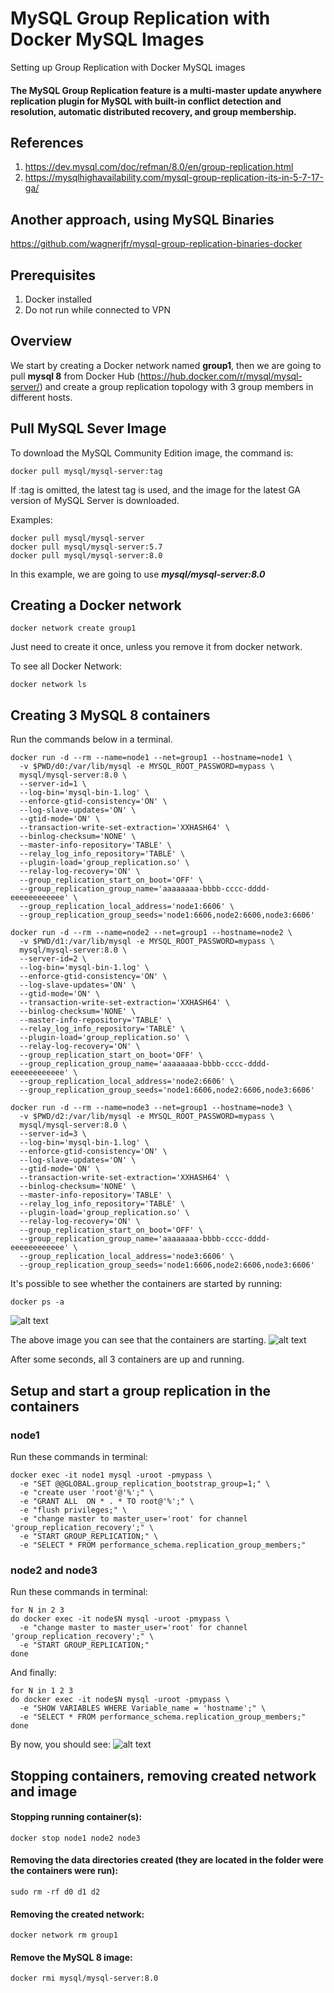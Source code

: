 # MySQL Group Replication with Docker MySQL Images
Setting up Group Replication with Docker MySQL images

#### The MySQL Group Replication feature is a multi-master update anywhere replication plugin  for MySQL with built-in conflict detection and resolution, automatic distributed recovery, and group membership.

## References
1. https://dev.mysql.com/doc/refman/8.0/en/group-replication.html
2. https://mysqlhighavailability.com/mysql-group-replication-its-in-5-7-17-ga/

## Another approach, using MySQL Binaries
https://github.com/wagnerjfr/mysql-group-replication-binaries-docker

## Prerequisites

1. Docker installed
2. Do not run while connected to VPN

## Overview

We start by creating a Docker network named **group1**, then we are going to pull **mysql 8** from Docker Hub (https://hub.docker.com/r/mysql/mysql-server/) and create a group replication topology with 3 group members in different hosts.

## Pull MySQL Sever Image

To download the MySQL Community Edition image, the command is:
```
docker pull mysql/mysql-server:tag
```
If :tag is omitted, the latest tag is used, and the image for the latest GA version of MySQL Server is downloaded.

Examples:
```
docker pull mysql/mysql-server
docker pull mysql/mysql-server:5.7
docker pull mysql/mysql-server:8.0
```
In this example, we are going to use ***mysql/mysql-server:8.0***

## Creating a Docker network
```
docker network create group1
```
Just need to create it once, unless you remove it from docker network.

To see all Docker Network:
```
docker network ls
```
## Creating 3 MySQL 8 containers

Run the commands below in a terminal.
```
docker run -d --rm --name=node1 --net=group1 --hostname=node1 \
  -v $PWD/d0:/var/lib/mysql -e MYSQL_ROOT_PASSWORD=mypass \
  mysql/mysql-server:8.0 \
  --server-id=1 \
  --log-bin='mysql-bin-1.log' \
  --enforce-gtid-consistency='ON' \
  --log-slave-updates='ON' \
  --gtid-mode='ON' \
  --transaction-write-set-extraction='XXHASH64' \
  --binlog-checksum='NONE' \
  --master-info-repository='TABLE' \
  --relay_log_info_repository='TABLE' \
  --plugin-load='group_replication.so' \
  --relay-log-recovery='ON' \
  --group_replication_start_on_boot='OFF' \
  --group_replication_group_name='aaaaaaaa-bbbb-cccc-dddd-eeeeeeeeeeee' \
  --group_replication_local_address='node1:6606' \
  --group_replication_group_seeds='node1:6606,node2:6606,node3:6606'

docker run -d --rm --name=node2 --net=group1 --hostname=node2 \
  -v $PWD/d1:/var/lib/mysql -e MYSQL_ROOT_PASSWORD=mypass \
  mysql/mysql-server:8.0 \
  --server-id=2 \
  --log-bin='mysql-bin-1.log' \
  --enforce-gtid-consistency='ON' \
  --log-slave-updates='ON' \
  --gtid-mode='ON' \
  --transaction-write-set-extraction='XXHASH64' \
  --binlog-checksum='NONE' \
  --master-info-repository='TABLE' \
  --relay_log_info_repository='TABLE' \
  --plugin-load='group_replication.so' \
  --relay-log-recovery='ON' \
  --group_replication_start_on_boot='OFF' \
  --group_replication_group_name='aaaaaaaa-bbbb-cccc-dddd-eeeeeeeeeeee' \
  --group_replication_local_address='node2:6606' \
  --group_replication_group_seeds='node1:6606,node2:6606,node3:6606'

docker run -d --rm --name=node3 --net=group1 --hostname=node3 \
  -v $PWD/d2:/var/lib/mysql -e MYSQL_ROOT_PASSWORD=mypass \
  mysql/mysql-server:8.0 \
  --server-id=3 \
  --log-bin='mysql-bin-1.log' \
  --enforce-gtid-consistency='ON' \
  --log-slave-updates='ON' \
  --gtid-mode='ON' \
  --transaction-write-set-extraction='XXHASH64' \
  --binlog-checksum='NONE' \
  --master-info-repository='TABLE' \
  --relay_log_info_repository='TABLE' \
  --plugin-load='group_replication.so' \
  --relay-log-recovery='ON' \
  --group_replication_start_on_boot='OFF' \
  --group_replication_group_name='aaaaaaaa-bbbb-cccc-dddd-eeeeeeeeeeee' \
  --group_replication_local_address='node3:6606' \
  --group_replication_group_seeds='node1:6606,node2:6606,node3:6606'
```
It's possible to see whether the containers are started by running:
```
docker ps -a
```
![alt text](https://github.com/wagnerjfr/mysql-group-replication-docker/blob/master/Docker-GR-Image1.png)

The above image you can see that the containers are starting.
![alt text](https://github.com/wagnerjfr/mysql-group-replication-docker/blob/master/Docker-GR-Image2.png)

After some seconds, all 3 containers are up and running.

## Setup and start a group replication in the containers

### node1

Run these commands in terminal:
```
docker exec -it node1 mysql -uroot -pmypass \
  -e "SET @@GLOBAL.group_replication_bootstrap_group=1;" \
  -e "create user 'root'@'%';" \
  -e "GRANT ALL  ON * . * TO root@'%';" \
  -e "flush privileges;" \
  -e "change master to master_user='root' for channel 'group_replication_recovery';" \
  -e "START GROUP_REPLICATION;" \
  -e "SELECT * FROM performance_schema.replication_group_members;"
```

### node2 and node3

Run these commands in terminal:
```
for N in 2 3
do docker exec -it node$N mysql -uroot -pmypass \
  -e "change master to master_user='root' for channel 'group_replication_recovery';" \
  -e "START GROUP_REPLICATION;"
done
```
And finally:
```
for N in 1 2 3
do docker exec -it node$N mysql -uroot -pmypass \
  -e "SHOW VARIABLES WHERE Variable_name = 'hostname';" \
  -e "SELECT * FROM performance_schema.replication_group_members;"
done
```

By now, you should see:
![alt text](https://github.com/wagnerjfr/mysql-group-replication-docker/blob/master/Docker-GR-Image3.png)

## Stopping containers, removing created network and image

#### Stopping running container(s):
```
docker stop node1 node2 node3
```
#### Removing the data directories created (they are located in the folder were the containers were run):
```
sudo rm -rf d0 d1 d2
```
#### Removing the created network:
```
docker network rm group1
```
#### Remove the MySQL 8 image:
```
docker rmi mysql/mysql-server:8.0
```
